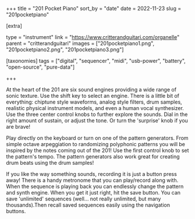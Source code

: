 +++
title = "201 Pocket Piano"
sort_by = "date"
date = 2022-11-23
slug = "201pocketpiano"

[extra]

type = "instrument"
link = "https://www.critterandguitari.com/organelle"
parent = "critterandguitari"
images = ["201pocketpiano1.png", "201pocketpiano2.png", "201pocketpiano3.png"]

[taxonomies]
tags = ["digital", "sequencer", "midi", "usb-power", "battery", "open-source", "pure-data"]

+++

At the heart of the 201 are six sound engines providing a wide range of sonic texture. Use the shift key to select an engine. There is a little bit of everything: chiptune style waveforms, analog style filters, drum samples, realistic physical instrument models, and even a human vocal synthesizer. Use the three center control knobs to further explore the sounds. Dial in the right amount of sustain, or adjust the tone. Or turn the 'surprise' knob if you are brave!

Play directly on the keyboard or turn on one of the pattern generators. From simple octave arpeggiation to randomizing polyphonic patterns you will be inspired by the notes coming out of the 201! Use the first control knob to set the pattern's tempo.
The pattern generators also work great for creating drum beats using the drum samples!

If you like the way something sounds, recording it is just a button press away! There is a handy metronome that you can play/record along with. When the sequence is playing back you can endlessly change the pattern and synth engine. When you get it just right, hit the save button. You can save 'unlimited' sequences (well... not really unlimited, but many thousands).Then recall saved sequences easily using the navigation buttons.
